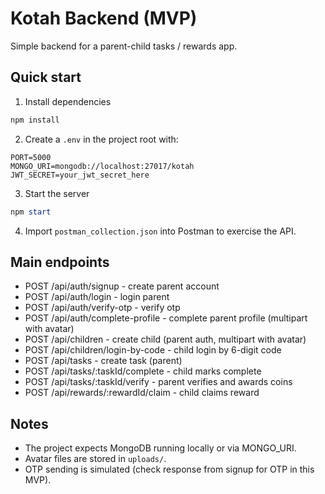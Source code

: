 # Kotah Backend (MVP)

Simple backend for a parent-child tasks / rewards app.

## Quick start

1. Install dependencies

```powershell
npm install
```

2. Create a `.env` in the project root with:

```
PORT=5000
MONGO_URI=mongodb://localhost:27017/kotah
JWT_SECRET=your_jwt_secret_here
```

3. Start the server

```powershell
npm start
```

4. Import `postman_collection.json` into Postman to exercise the API.

## Main endpoints

- POST /api/auth/signup - create parent account
- POST /api/auth/login - login parent
- POST /api/auth/verify-otp - verify otp
- POST /api/auth/complete-profile - complete parent profile (multipart with avatar)
- POST /api/children - create child (parent auth, multipart with avatar)
- POST /api/children/login-by-code - child login by 6-digit code
- POST /api/tasks - create task (parent)
- POST /api/tasks/:taskId/complete - child marks complete
- POST /api/tasks/:taskId/verify - parent verifies and awards coins
- POST /api/rewards/:rewardId/claim - child claims reward

## Notes

- The project expects MongoDB running locally or via MONGO_URI.
- Avatar files are stored in `uploads/`.
- OTP sending is simulated (check response from signup for OTP in this MVP).
